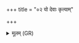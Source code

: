+++
title = "०२ यो देवाः कृत्याम्"

+++
<details><summary>मूलम् (GR)</summary>

यो देवाः कृत्यां कृत्वा  
हराद् अविदुषो गृहम् ।  
वत्सो धारुर् इव मातरं  
तं प्रत्यग् उप पद्यताम् ॥
</details>